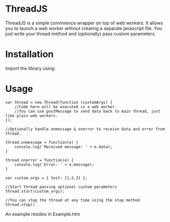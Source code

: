 ThreadJS
========

ThreadJS is a simple convinience wrapper on top of web workers. It allows you to launch a web worker without
creating a separate javascript file. You just write your thread method and (optionally) pass custom parameters.

Installation
===========
Import the library using:
	<script src="Thread.js"></script>

Usage
=====

	var thread = new Thread(function (customArgs) {
		//Code here will be executed in a web worker.
		//You can use postMessage to send data back to main thread, just like plain web workers.
	});

	//Optionally handle onmessage & onerror to receive data and error from thread.

	thread.onmessage = function(e) {
		console.log('Received message: ' + e.data);
	}

	thread.onerror = function(e) {
		console.log('Error: ' + e.message);
	}

	var custom_args = { test: [1,2,3] };

	//Start thread passing optional custom parameters
	thread.start(custom_args);
	
	//You can stop the thread at any time using the stop method
	thread.stop()

An example resides in Example.htm